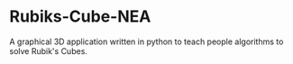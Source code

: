 # Rubiks-Cube-NEA
A graphical 3D application written in python to teach people algorithms to solve Rubik's Cubes.
